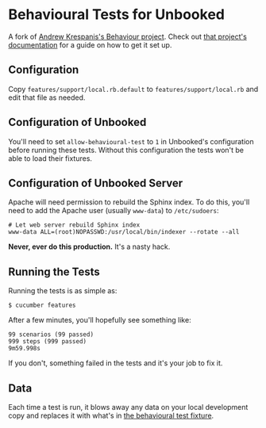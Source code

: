 Behavioural Tests for Unbooked
==============================

A fork of [Andrew Krespanis's Behaviour project](https://github.com/andrewk/behaviour). Check out [that project's documentation](https://github.com/andrewk/behaviour/blob/master/README.md) for a guide on how to get it set up.

Configuration
-------------

Copy `features/support/local.rb.default` to `features/support/local.rb` and edit that file as needed.

Configuration of Unbooked
-------------------------

You'll need to set `allow-behavioural-test` to `1` in Unbooked's configuration before running these tests. Without this configuration the tests won't be able to load their fixtures.

Configuration of Unbooked Server
--------------------------------

Apache will need permission to rebuild the Sphinx index. To do this, you'll need to add the Apache user (usually `www-data`) to `/etc/sudoers`:

	# Let web server rebuild Sphinx index
	www-data ALL=(root)NOPASSWD:/usr/local/bin/indexer --rotate --all

**Never, ever do this production.** It's a nasty hack.

Running the Tests
-----------------

Running the tests is as simple as:

	$ cucumber features

After a few minutes, you'll hopefully see something like:

	99 scenarios (99 passed)
	999 steps (999 passed)
	9m59.998s

If you don't, something failed in the tests and it's your job to fix it.

Data
----

Each time a test is run, it blows away any data on your local development copy and replaces it with what's in [the behavioural test fixture](https://github.com/wavedigital/unbooked/blob/develop/app/data/fixtures/behaviouraltest.yml).
